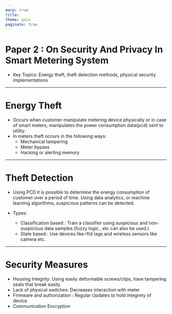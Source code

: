 ```yaml
---
marp: true
title: 
theme: gaia
paginate: true
---
```

# Paper 2 : On Security And Privacy In Smart Metering System
- Key Topics: Energy theft, theft detection methods, physical security implementations
---
# Energy Theft
- Occurs when customer manipulate metering device physically or in case of smart meters, manipulates the power consumption data(pcd) sent to utility.
- In  meters theft occurs in the following ways:
    - Mechanical tampering
    - Meter bypass 
    - Hacking or alerting memory
--- 
# Theft Detection 
- Using PCD it is possible to determine the energy consumption of customer over a period of time. Using data analytics, or machine learning algorithms, suspicious patterns can be detected.

- Types:
    - Classification based : Train a classifier using suspicious and non-suspicious data samples.(fuzzy logic , etc can also be used.)
    - State based : Use devices like rfid tags and wireless sensors like camera etc.

---
# Security Measures
- Housing Integrity: Using easily deformable screws/clips, have tampering seals that break easily.
- Lack of physical switches: Decreases interaction with meter
- Firmware and authorization : Regular Updates to hold integrety of device.
- Communication Encryption

